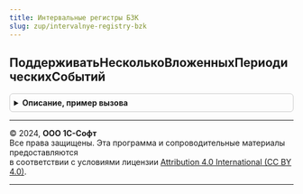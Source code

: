 ```yaml
---
title: Интервальные регистры БЗК
slug: zup/intervalnye-registry-bzk
---
```



## ПоддерживатьНесколькоВложенныхПериодическихСобытий
<details style="margin: 1em 0; padding: 0.5em; border: 1px solid #ccc; border-radius: 6px;">

<summary style="font-weight: bold; cursor: pointer;">Описание, пример вызова</summary>

```bsl

// Возвращает признак поддержки стека периодических событий.
//
// Возвращаемое значение:
//		Булево
//
Функция ПоддерживатьНесколькоВложенныхПериодическихСобытий() Экспорт
```

Пример вызова
```bsl
Результат = ИнтервальныеРегистрыБЗК.ПоддерживатьНесколькоВложенныхПериодическихСобытий() 
```
</details>

---

© 2024, **ООО 1С-Софт**  
Все права защищены. Эта программа и сопроводительные материалы предоставляются  
в соответствии с условиями лицензии [Attribution 4.0 International (CC BY 4.0)](https://creativecommons.org/licenses/by/4.0/legalcode).

---
